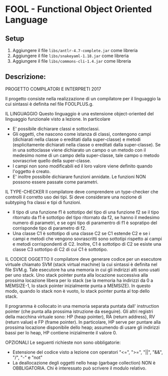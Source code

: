 
# FOOL - Functional Object Oriented Language

Setup
-
1) Aggiungere il file `libs/antlr-4.7-complete.jar` come libreria
2) Aggiungere il file `libs/snakeyaml-1.18.jar` come libreria
3) Aggiungere il file `libs/commons-cli-1.4.jar` come libreria
 
Descrizione:
-
PROGETTO COMPILATORI E INTERPRETI 2017

Il progetto consiste nella realizzazione di un compilatore per il linguaggio la cui sintassi è definita nel file FOOLPLUS.g. 

IL LINGUAGGIO
Questo linguaggio è una estensione object-oriented del linguaggio funzionale visto a 
lezione. In particolare 

* E' possibile dichiarare classi e sottoclassi. 
* Gli oggetti, che nascono come istanza di classi, contengono campi 
  (dichiarati nella classe o ereditati dalla super-classe) e metodi (esplicitamente 
  dichiarati nella classe o ereditati dalla super-classe). 
  Se in una sottoclasse viene dichiarato un campo o un metodo con il medesimo nome 
  di un campo della super-classe, tale campo o metodo sovrascrive quello della 
  super-classe. 
* I campi non sono modificabili ed il loro valore viene definito quando l'oggetto
  è creato.
* E' inoltre possibile dichiarare funzioni annidate. Le funzioni NON possono 
  essere passate come parametri.

IL TYPE-CHECKER
Il compilatore deve comprendere un type-checker che controlli il corretto uso dei tipi. Si deve 
considerare una nozione di subtyping fra classi e tipi di funzioni. 
* Il tipo di una funzione f1 è sottotipo del tipo di una funzione f2 se il tipo ritornato da f1 
  è sottotipo del tipo ritornato da f2, se hanno il medesimo numero di parametri, e se
  ogni tipo di paramentro di f1 è sopratipo del corrisponde tipo di parametro di f2. 
* Una classe C1 è sottotipo di una classe C2 se C1 estende C2 e se i campi e metodi che 
  vengono sovrascritti sono sottotipi rispetto ai campi e metodi corrispondenti di C2. 
  Inoltre, C1 è sottotipo di C2 se esiste una classe C3 sottotipo di C2 di cui C1 è 
  sottotipo.

IL CODICE OGGETTO
Il compilatore deve generare codice per un esecutore virtuale chiamato SVM (stack 
virtual machine) la cui sintassi è definita nel file SVM.g. Tale esecutore ha una 
memoria in cui gli indirizzi alti sono usati per uno stack. Uno stack pointer punta alla 
locazione successiva alla prossima locazione libera per lo stack (se la memoria ha 
indirizzi da 0 a MEMSIZE-1, lo stack pointer inizialmente punta a MEMSIZE). 
In questo modo, quando lo stack non è vuoto, lo stack pointer punta al top dello stack. 

Il programma è collocato in una memoria separata puntata dall' instruction pointer 
(che punta alla prossima istruzione da eseguire). Gli altri registri della macchina 
virtuale sono: HP (heap pointer), RA (return address), RV (return value) e FP 
(frame pointer). 
In particolare, HP serve per puntare alla prossima locazione disponibile dello 
heap; assumendo di usare gli indirizzi bassi per lo heap, HP contiene inizialmente 
il valore 0.

OPZIONALI
Le seguenti richieste non sono obbligatorie:
* Estensione del codice visto a lezione con operatori "<=", ">=", "||", "&&", "/", "-" 
   e "not"
* La deallocazione degli oggetti nello heap (garbage collection) NON è OBBLIGATORIA.
   Chi è interessato può scrivere il modulo relativo.
